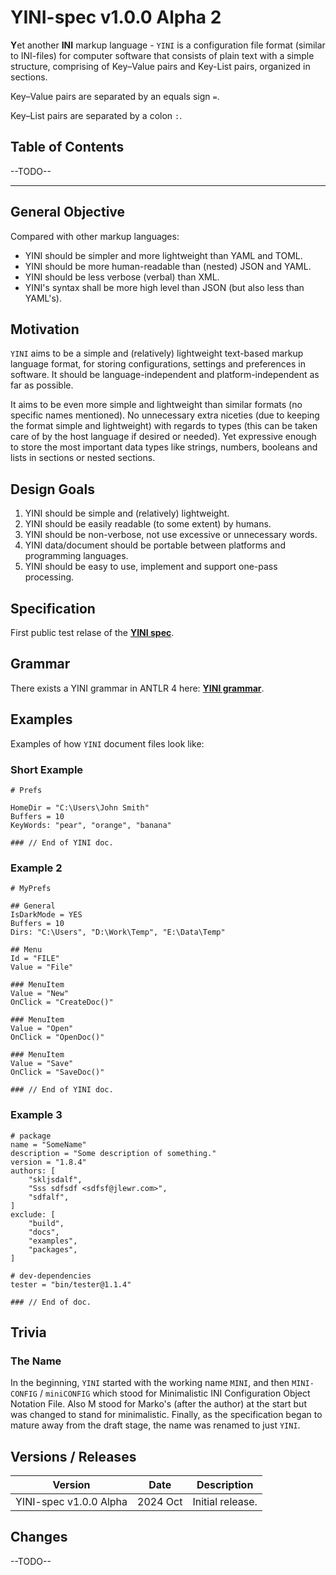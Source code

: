 # YINI-spec v1.0.0 Alpha 2
**Y**et another **INI** markup language - `YINI` is a configuration file format (similar to INI-files) for computer software that consists of plain text with a simple structure, comprising of Key–Value pairs and Key-List pairs, organized in sections.

Key–Value pairs are separated by an equals sign `=`.

Key–List pairs are separated by a colon `:`.

## Table of Contents
--TODO--

---
## General Objective
Compared with other markup languages:
- YINI should be simpler and more lightweight than YAML and TOML.
- YINI should be more human-readable than (nested) JSON and YAML.
- YINI should be less verbose (verbal) than XML.
- YINI's syntax shall be more high level than JSON (but also less than YAML's).

## Motivation
`YINI` aims to be a simple and (relatively) lightweight text-based markup language format, for storing configurations, settings and preferences in software. It should be language-independent and platform-independent as far as possible.

It aims to be even more simple and lightweight than similar formats (no specific names mentioned). No unnecessary extra niceties (due to keeping the format simple and lightweight) with regards to types (this can be taken care of by the host language if desired or needed). Yet expressive enough to store the most important data types like strings, numbers, booleans and lists in sections or nested sections.

## Design Goals
1. YINI should be simple and (relatively) lightweight.
2. YINI should be easily readable (to some extent) by humans.
3. YINI should be non-verbose, not use excessive or unnecessary words.
4. YINI data/document should be portable between platforms and programming languages.
5. YINI should be easy to use, implement and support one-pass processing.

## Specification
First public test relase of the **[YINI spec](<./YINI spec.md>)**.

## Grammar
There exists a YINI grammar in ANTLR 4 here: **[YINI grammar](<./Grammar-YINI.antlr4>)**.

## Examples
Examples of how `YINI` document files look like:

### Short Example
```
# Prefs

HomeDir = "C:\Users\John Smith"
Buffers = 10
KeyWords: "pear", "orange", "banana"

### // End of YINI doc.
```

### Example 2
```yini
# MyPrefs

## General
IsDarkMode = YES
Buffers = 10
Dirs: "C:\Users", "D:\Work\Temp", "E:\Data\Temp"

## Menu 
Id = "FILE"
Value = "File"

### MenuItem
Value = "New"
OnClick = "CreateDoc()"

### MenuItem
Value = "Open"
OnClick = "OpenDoc()"

### MenuItem
Value = "Save"
OnClick = "SaveDoc()"

### // End of YINI doc.
```

### Example 3
```yini
# package
name = "SomeName"
description = "Some description of something."
version = "1.8.4"
authors: [
    "skljsdalf",
    "Sss sdfsdf <sdfsf@jlewr.com>",
    "sdfalf",
]
exclude: [
    "build",
    "docs",
    "examples",
    "packages",
]

# dev-dependencies
tester = "bin/tester@1.1.4"

### // End of doc.
```

## Trivia
### The Name
In the beginning, `YINI` started with the working name `MINI`, and then `MINI-CONFIG` / `miniCONFIG` which stood for Minimalistic INI Configuration Object Notation File. Also M stood for Marko's (after the author) at the start but was changed to stand for minimalistic. Finally, as the specification began to mature away from the draft stage, the name was renamed to just `YINI`.

## Versions / Releases

| Version                | Date     | Description |
|------------------------|----------|-------------|
| YINI-spec v1.0.0 Alpha | 2024 Oct | Initial release.

## Changes
--TODO--

